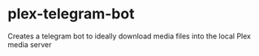# plex-telegram-bot
Creates a telegram bot to ideally download media files into the local Plex media server
